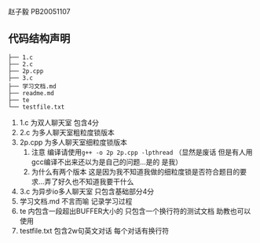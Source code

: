 赵子毅 PB20051107
## 代码结构声明

```
├── 1.c
├── 2.c
├── 2p.cpp
├── 3.c
├── 学习文档.md
├── readme.md
├── te
└── testfile.txt
```

1. 1.c 为双人聊天室 包含4分
2. 2.c 为多人聊天室粗粒度锁版本
3. 2p.cpp 为多人聊天室细粒度锁版本
   1. 注意 编译请使用`g++ -o 2p 2p.cpp -lpthread` （显然是废话 但是有人用gcc编译不出来还以为是自己的问题...是的 是我）
   2. 为什么有两个版本 这是因为我不知道我做的细粒度锁是否符合题目的要求...弄了好久也不知道我要干什么
4. 3.c 为异步io多人聊天室 只包含基础部分4分
5. 学习文档.md 不言而喻 记录学习过程
6. te 内包含一段超出BUFFER大小的 只包含一个换行符的测试文档 助教也可以使用
7. testfile.txt 包含2w句英文对话 每个对话有换行符